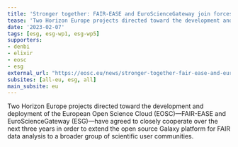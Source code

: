 ```yaml
---
title: 'Stronger together: FAIR-EASE and EuroScienceGateway join forces'
tease: 'Two Horizon Europe projects directed toward the development and deployment of the European Open Science Cloud (EOSC)—FAIR-EASE and EuroScienceGateway (ESG)­—have agreed to closely cooperate over the next three years.'
date: '2023-02-07'
tags: [esg, esg-wp1, esg-wp5]
supporters:
- denbi
- elixir
- eosc
- esg
external_url: "https://eosc.eu/news/stronger-together-fair-ease-and-eurosciencegateway-join-forces"
subsites: [all-eu, esg, all]
main_subsite: eu
---
```


Two Horizon Europe projects directed toward the development and deployment of the European Open Science Cloud (EOSC)—FAIR-EASE and EuroScienceGateway (ESG)­—have agreed
to closely cooperate over the next three years in order to extend the open source Galaxy platform for FAIR data analysis to a broader group of scientific user communities. 


